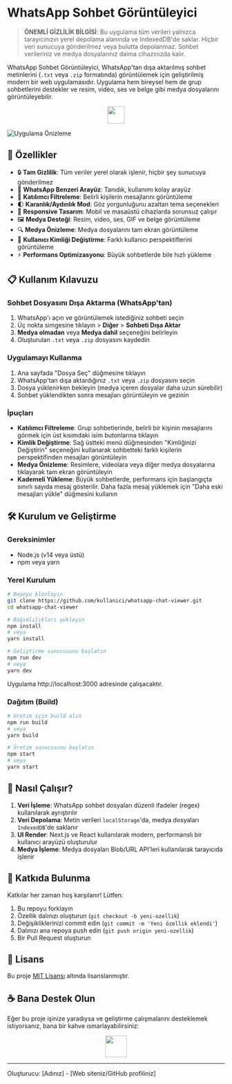 # WhatsApp Sohbet Görüntüleyici

> **ÖNEMLİ GİZLİLİK BİLGİSİ**: Bu uygulama tüm verileri yalnızca tarayıcınızın yerel depolama alanında ve IndexedDB'de saklar. Hiçbir veri sunucuya gönderilmez veya bulutta depolanmaz. Sohbet verileriniz ve medya dosyalarınız daima cihazınızda kalır.

WhatsApp Sohbet Görüntüleyici, WhatsApp'tan dışa aktarılmış sohbet metinlerini (`.txt` veya `.zip` formatında) görüntülemek için geliştirilmiş modern bir web uygulamasıdır. Uygulama hem bireysel hem de grup sohbetlerini destekler ve resim, video, ses ve belge gibi medya dosyalarını görüntüleyebilir.

<p align="center">
<a href="https://www.buymeacoffee.com/raventrk"><img src="https://img.buymeacoffee.com/button-api/?text=Bana bir kahve ısmarla&emoji=&slug=yourname&button_colour=40DCA5&font_colour=ffffff&font_family=Poppins&outline_colour=000000&coffee_colour=FFDD00" height="40px"></a>
</p>

![Uygulama Önizleme](https://placeholder-for-app-screenshot.png)

## 🚀 Özellikler

- 🔒 **Tam Gizlilik**: Tüm veriler yerel olarak işlenir, hiçbir şey sunucuya gönderilmez
- 💬 **WhatsApp Benzeri Arayüz**: Tanıdık, kullanımı kolay arayüz
- 👥 **Katılımcı Filtreleme**: Belirli kişilerin mesajlarını görüntüleme
- 🌓 **Karanlık/Aydınlık Mod**: Göz yorgunluğunu azaltan tema seçenekleri
- 📱 **Responsive Tasarım**: Mobil ve masaüstü cihazlarda sorunsuz çalışır
- 🖼️ **Medya Desteği**: Resim, video, ses, GIF ve belge görüntüleme
- 🔍 **Medya Önizleme**: Medya dosyalarını tam ekran görüntüleme
- 🔄 **Kullanıcı Kimliği Değiştirme**: Farklı kullanıcı perspektiflerini görüntüleme
- ⚡ **Performans Optimizasyonu**: Büyük sohbetlerde bile hızlı yükleme

## 📋 Kullanım Kılavuzu

### Sohbet Dosyasını Dışa Aktarma (WhatsApp'tan)

1. WhatsApp'ı açın ve görüntülemek istediğiniz sohbeti seçin
2. Üç nokta simgesine tıklayın > **Diğer** > **Sohbeti Dışa Aktar**
3. **Medya olmadan** veya **Medya dahil** seçeneğini belirleyin
4. Oluşturulan `.txt` veya `.zip` dosyasını kaydedin

### Uygulamayı Kullanma

1. Ana sayfada "Dosya Seç" düğmesine tıklayın
2. WhatsApp'tan dışa aktardığınız `.txt` veya `.zip` dosyasını seçin
3. Dosya yüklenirken bekleyin (medya içeren dosyalar daha uzun sürebilir)
4. Sohbet yüklendikten sonra mesajları görüntüleyin ve gezinin

### İpuçları

- **Katılımcı Filtreleme**: Grup sohbetlerinde, belirli bir kişinin mesajlarını görmek için üst kısımdaki isim butonlarına tıklayın
- **Kimlik Değiştirme**: Sağ üstteki menü düğmesinden "Kimliğinizi Değiştirin" seçeneğini kullanarak sohbetteki farklı kişilerin perspektifinden mesajları görüntüleyin
- **Medya Önizleme**: Resimlere, videolara veya diğer medya dosyalarına tıklayarak tam ekran görüntüleyin
- **Kademeli Yükleme**: Büyük sohbetlerde, performans için başlangıçta sınırlı sayıda mesaj gösterilir. Daha fazla mesaj yüklemek için "Daha eski mesajları yükle" düğmesini kullanın

## 🛠️ Kurulum ve Geliştirme

### Gereksinimler

- Node.js (v14 veya üstü)
- npm veya yarn

### Yerel Kurulum

```bash
# Repoyu klonlayın
git clone https://github.com/kullanici/whatsapp-chat-viewer.git
cd whatsapp-chat-viewer

# Bağımlılıkları yükleyin
npm install
# veya
yarn install

# Geliştirme sunucusunu başlatın
npm run dev
# veya
yarn dev
```

Uygulama http://localhost:3000 adresinde çalışacaktır.

### Dağıtım (Build)

```bash
# Üretim için build alın
npm run build
# veya
yarn build

# Üretim sunucusunu başlatın
npm start
# veya
yarn start
```

## 🧩 Nasıl Çalışır?

1. **Veri İşleme**: WhatsApp sohbet dosyaları düzenli ifadeler (regex) kullanılarak ayrıştırılır
2. **Veri Depolama**: Metin verileri `localStorage`'da, medya dosyaları `IndexedDB`'de saklanır
3. **UI Render**: Next.js ve React kullanılarak modern, performanslı bir kullanıcı arayüzü oluşturulur
4. **Medya İşleme**: Medya dosyaları Blob/URL API'leri kullanılarak tarayıcıda işlenir

## 🤝 Katkıda Bulunma

Katkılar her zaman hoş karşılanır! Lütfen:

1. Bu repoyu forklayın
2. Özellik dalınızı oluşturun (`git checkout -b yeni-ozellik`)
3. Değişikliklerinizi commit edin (`git commit -m 'Yeni özellik eklendi'`)
4. Dalınızı ana repoya push edin (`git push origin yeni-ozellik`)
5. Bir Pull Request oluşturun

## 📄 Lisans

Bu proje [MIT Lisansı](LICENSE) altında lisanslanmıştır.

## ☕ Bana Destek Olun

Eğer bu proje işinize yaradıysa ve geliştirme çalışmalarını desteklemek istiyorsanız, bana bir kahve ısmarlayabilirsiniz:

<p align="center">
<a href="https://www.buymeacoffee.com/raventrk"><img src="https://cdn.buymeacoffee.com/buttons/v2/default-yellow.png" height="50px"></a>
</p>

---

Oluşturucu: [Adınız] - [Web siteniz/GitHub profiliniz]
